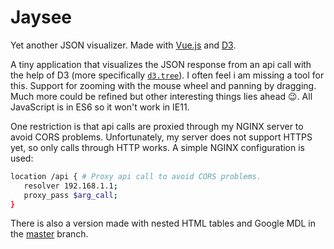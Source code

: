 Jaysee
=======

Yet another JSON visualizer. Made with [Vue.js](https://vuejs.org/) and [D3](https://d3js.org/).


A tiny application that visualizes the JSON response from an api call with the
help of D3 (more specifically [`d3.tree`](https://github.com/d3/d3-hierarchy/blob/master/README.md#tree)).
I often feel i am missing a tool for this. Support for zooming with the mouse
wheel and panning by dragging. Much more could be refined but other interesting things lies ahead :wink:.
All JavaScript is in ES6 so it won't work in IE11.

One restriction is that api calls are proxied through my NGINX server to avoid CORS problems.
Unfortunately, my server does not support HTTPS yet, so only calls through HTTP works.
A simple NGINX configuration is used:

```sh
location /api { # Proxy api call to avoid CORS problems.
   resolver 192.168.1.1;
   proxy_pass $arg_call;
}
```

There is also a version made with nested HTML tables and Google MDL in the [master](https://github.com/medicor/jaysee/tree/master) branch.

